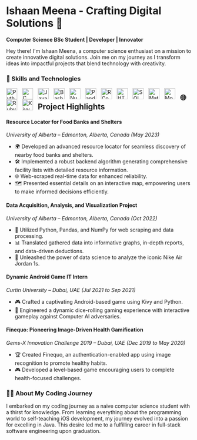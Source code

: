 # Ishaan Meena - Crafting Digital Solutions 🚀

**Computer Science BSc Student | Developer | Innovator**

Hey there! I'm Ishaan Meena, a computer science enthusiast on a mission to create innovative digital solutions. Join me on my journey as I transform ideas into impactful projects that blend technology with creativity.

### 🚀 Skills and Technologies ###

<img align="left" alt="Python" width="30px" style="padding-right:10px;" src="https://cdn.jsdelivr.net/gh/devicons/devicon/icons/python/python-plain.svg" />
<img align="left" alt="C" width="30px" style="padding-right:10px;" src="https://cdn.jsdelivr.net/gh/devicons/devicon/icons/c/c-original.svg" />
<img align="left" alt="Java" width="30px" style="padding-right:10px;" src="https://cdn.jsdelivr.net/gh/devicons/devicon/icons/java/java-original.svg"/>
<img align="left" alt="Bash" width="30px" style="padding-right:10px;" src="https://cdn.jsdelivr.net/gh/devicons/devicon/icons/bash/bash-original.svg" />
<img align="left" alt="Numpy" width="30px" style="padding-right:10px;" src="" />
<img align="left" alt="Pandas" width="30px" style="padding-right:10px;" src="" />
<img align="left" alt="R Commander" width="30px" style="padding-right:10px;" src="" />
<img align="left" alt="HTML" width="30px" style="padding-right:10px;" src="https://cdn.jsdelivr.net/gh/devicons/devicon/icons/html5/html5-plain.svg" />
<img align="left" alt="SQL" width="30px" style="padding-right:10px;" src="https://img1.pnghut.com/11/19/23/Qwx0p7hsBv/oracle-database-purple-microsoft-sql-server-c-query-language.jpg" />
<img align="left" alt="Matplotlib" width="30px" style="padding-right:10px;" src="" />
<img align="left" alt="MongoDB" width="30px" style="padding-right:10px;" src="" />
<img align="left" alt="Ruby" width="30px" style="padding-right:10px;" src="" />
<img align="left" alt="Kivy" width="30px" style="padding-right:10px;" src="" />


## 🌐 Project Highlights ##

#### Resource Locator for Food Banks and Shelters ###
*University of Alberta – Edmonton, Alberta, Canada (May 2023)*

- 🌍 Developed an advanced resource locator for seamless discovery of nearby food banks and shelters.
- 🛠 Implemented a robust backend algorithm generating comprehensive facility lists with detailed resource information.
- 🌐 Web-scraped real-time data for enhanced reliability.
- 🗺 Presented essential details on an interactive map, empowering users to make informed decisions efficiently.

#### Data Acquisition, Analysis, and Visualization Project ###
*University of Alberta – Edmonton, Alberta, Canada (Oct 2022)*

- 🐍 Utilized Python, Pandas, and NumPy for web scraping and data processing.
- 📊 Translated gathered data into informative graphs, in-depth reports, and data-driven deductions.
- 👟 Unleashed the power of data science to analyze the iconic Nike Air Jordan 1s.

#### Dynamic Android Game IT Intern ###
*Curtin University – Dubai, UAE (Jul 2021 to Sep 2021)*

- 🎮 Crafted a captivating Android-based game using Kivy and Python.
- 🧠 Engineered a dynamic dice-rolling gaming experience with interactive gameplay against Computer AI adversaries.

#### Finequo: Pioneering Image-Driven Health Gamification ###
*Gems-X Innovation Challenge 2019 – Dubai, UAE (Dec 2019 to May 2020)*

- 🏆 Created Finequo, an authentication-enabled app using image recognition to promote healthy habits.
- 🎮 Developed a level-based game encouraging users to complete health-focused challenges.

### 👨‍💻 About My Coding Journey ###

I embarked on my coding journey as a naive computer science student with a thirst for knowledge. From learning everything about the programming world to self-teaching iOS development, my journey evolved into a passion for excelling in Java. This desire led me to a fulfilling career in full-stack software engineering upon graduation.
